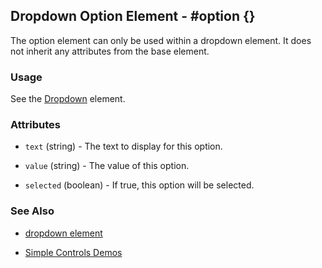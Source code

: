 <!-- dash: #option | Element | ###:Section -->



## Dropdown Option Element - #option {}

  The option element can only be used within a dropdown element.
  It does not inherit any attributes from the base element.

### Usage

   See the [Dropdown](dropdown.md) element.

### Attributes

   * `text` (string) - The text to display for this option.

   * `value` (string) - The value of this option.

   * `selected` (boolean) - If true, this option will be selected.

### See Also

 *  [dropdown element](./dropdown.md)

 *  [Simple Controls Demos](http://nitrogenproject.com/demos/simplecontrols)
